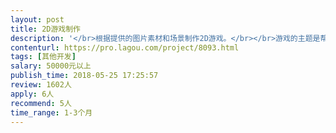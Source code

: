 ```yaml
---                
layout: post       
title: 2D游戏制作           
description: '</br>根据提供的图片素材和场景制作2D游戏。</br></br>游戏的主题是帮助3 ~ 12岁的孩子学习数学思维，属于教育类游戏。</br></br>详细需求需要讨论交流。</br>'     
contenturl: https://pro.lagou.com/project/8093.html      
tags: [其他开发]            
salary: 50000元以上          
publish_time: 2018-05-25 17:25:57         
review: 1602人                   
apply: 6人                   
recommend: 5人                   
time_range: 1-3个月              
---                 
```

